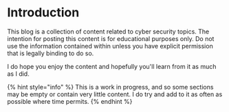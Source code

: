 # Introduction

This blog is a collection of content related to cyber security topics. The intention for posting this content is for educational purposes only. Do not use the information contained within unless you have explicit permission that is legally binding to do so.

I do hope you enjoy the content and hopefully you'll learn from it as much as I did.

{% hint style="info" %}
This is a work in progress, and so some sections may be empty or contain very little content. I do try and add to it as often as possible where time permits.
{% endhint %}
